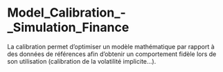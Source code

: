 # Model_Calibration_-_Simulation_Finance
La calibration permet d’optimiser un modèle mathématique par rapport à des données de références afin d’obtenir un comportement fidèle lors de son utilisation (calibration de la volatilité implicite...).
